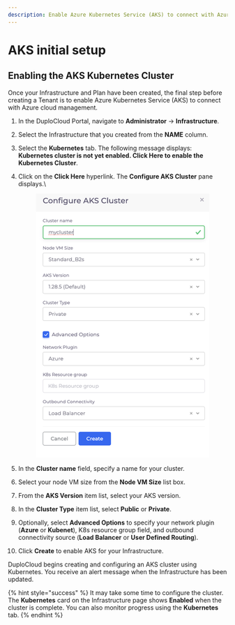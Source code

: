```yaml
---
description: Enable Azure Kubernetes Service (AKS) to connect with Azure
---
```


# AKS initial setup

## Enabling the AKS Kubernetes Cluster

Once your Infrastructure and Plan have been created, the final step before creating a Tenant is to enable Azure Kubernetes Service (AKS) to connect with Azure cloud management.

1. In the DuploCloud Portal, navigate to **Administrator** -> **Infrastructure**.
2. Select the Infrastructure that you created from the **NAME** column.
3. Select the **Kubernetes** tab. The following message displays: **Kubernetes cluster is not yet enabled. Click Here to enable the Kubernetes Cluster**.
4.  Click on the **Click Here** hyperlink. The **Configure AKS Cluster** pane displays.\


    <div align="left">

    <figure><img src="../../../.gitbook/assets/config AKS cluster (2).png" alt=""><figcaption></figcaption></figure>

    </div>
5. In the **Cluster name** field, specify a name for your cluster.
6. Select your node VM size from the **Node VM Size** list box.&#x20;
7. From the **AKS Version** item list, select your AKS version.
8. In the **Cluster Type** item list, select **Public** or **Private**.
9. Optionally, select **Advanced Options** to specify your network plugin (**Azure** or **Kubenet**), K8s resource group field, and outbound connectivity source (**Load Balancer** or **User Defined Routing**).
10. Click **Create** to enable AKS for your Infrastructure.&#x20;

DuploCloud begins creating and configuring an AKS cluster using Kubernetes. You receive an alert message when the Infrastructure has been updated.&#x20;

{% hint style="success" %}
It may take some time to configure the cluster. The **Kubernetes** card on the Infrastructure page shows **Enabled** when the cluster is complete. You can also monitor progress using the **Kubernetes** tab.
{% endhint %}
